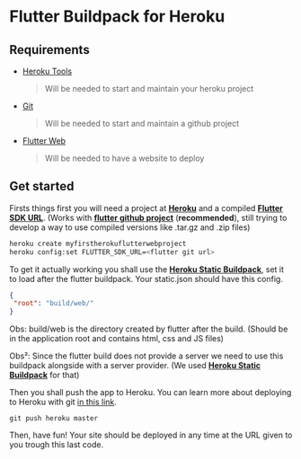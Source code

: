 # Flutter Buildpack for Heroku

## Requirements

* [Heroku Tools]
  > Will be needed to start and maintain your heroku project
* [Git]
  > Will be needed to start and maintain a github project
* [Flutter Web]
  > Will be needed to have a website to deploy

## Get started

Firsts things first you will need a project at **[Heroku]** and a compiled **[Flutter SDK URL]**. (Works with **[flutter github project]** (**recommended**), still trying to develop a way to use compiled versions like .tar.gz and .zip files)

```sh
heroku create myfirstherokuflutterwebproject
heroku config:set FLUTTER_SDK_URL=<flutter git url>
```

To get it actually working you shall use the **[Heroku Static Buildpack]**, set it to load after the flutter buildpack. Your static.json should have this config.

```json
{
 "root": "build/web/"
}
```

Obs: build/web is the directory created by flutter after the build. (Should be in the application root and contains html, css and JS files)

Obs²: Since the flutter build does not provide a server we need to use this buildpack alongside with a server provider. (We used **[Heroku Static Buildpack]** for that)

Then you shall push the app to Heroku. You can learn more about deploying to Heroku with git [in this link].

```git
git push heroku master
```

Then, have fun! Your site should be deployed in any time at the URL given to you trough this last code.

[Heroku]: <https://www.heroku.com>
[Heroku tools]: <https://devcenter.heroku.com/articles/heroku-cli>
[Git]: <https://git-scm.com/downloads>
[Flutter SDK URL]: <https://flutter.dev/docs/get-started/install>
[flutter github project]: <https://github.com/flutter/flutter>
[in this link]: <https://devcenter.heroku.com/articles/git>
[Flutter Web]: <https://flutter.dev/docs/get-started/web>
[Heroku Static Buildpack]: <https://github.com/heroku/heroku-buildpack-static>
